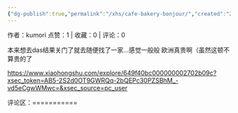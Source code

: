 ```yaml
---
{"dg-publish":true,"permalink":"/xhs/cafe-bakery-bonjour/","created":"2025-03-17T22:10:56.917+08:00","updated":"2025-03-17T22:10:56.918+08:00"}
---
```


作者：kumori
点赞：1   |   收藏：0   |   评论：0

本来想去das结果关门了就去随便找了一家…感觉一般般 欧洲真贵啊（虽然这顿不算贵的了

https://www.xiaohongshu.com/explore/649f40bc000000002702b09c?xsec_token=AB5-2S2d0OT9GWRQq-2bQEPc30PZSBhM_-vd5eCgwWMwc=&xsec_source=pc_user

评论区：===========

